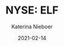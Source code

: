 ---
type: "report"
paper: "ELF_Katerina_Nieboer.pdf"
author: "Katerina Nieboer"
company: "e.l.f. Beauty, Inc."
date: "2021-02-14"
summary: "e.l.f. Beauty, Inc (‘e.l.f.’ or ‘the Company’) is an American cosmetics brand. The Company manufactures and sells cosmetics and skincare through its brand websites and retail partners. Its products are mainly manufactured in China in collaboration with third-party manufacturers."
title: "NYSE: ELF"
---